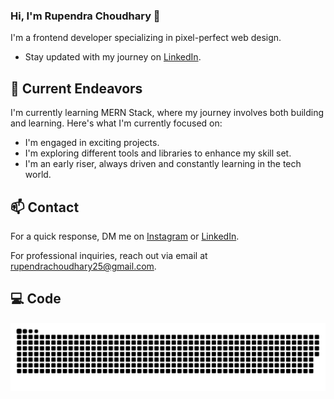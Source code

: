 ### Hi, I'm Rupendra Choudhary 👋 

I'm a frontend developer specializing in pixel-perfect web design.
- Stay updated with my journey on [LinkedIn](https://www.linkedin.com/in/dev-rupendra-kumar/).

## 🔭 Current Endeavors 

I'm currently learning MERN Stack, where my journey involves both building and learning. Here's what I'm currently focused on:

- I'm engaged in exciting projects.
- I'm exploring different tools and libraries to enhance my skill set.
- I'm an early riser, always driven and constantly learning in the tech world.

## 📫 Contact

 For a quick response, DM me on [Instagram](https://www.instagram.com/rupendra_choudhary_/) or [LinkedIn](https://www.linkedin.com/in/dev-rupendra-kumar/). 
 
 For professional inquiries, reach out via email at [rupendrachoudhary25@gmail.com](mailto:rupendrachoudhayr25@gmail.com). 

 ## 💻 Code

 <picture>
  <source media="(prefers-color-scheme: dark)" srcset="https://raw.githubusercontent.com/rupendra-webdev/rupendra-webdev/output/github-snake-dark.svg" />
  <source media="(prefers-color-scheme: light)" srcset="https://raw.githubusercontent.com/rupendra-webdev/rupendra-webdev/output/github-snake.svg" />
  <img alt="github-snake" src="https://raw.githubusercontent.com/rupendra-webdev/rupendra-webdev/output/github-snake.svg" />
</picture>


 
<!---
rupendrachoudhary25/rupendrachoudhary25 is a ✨ special ✨ repository because its `README.md` (this file) appears on your GitHub profile.
You can click the Preview link to take a look at your changes.
--->

